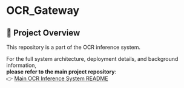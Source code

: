 # OCR_Gateway
## 📘 Project Overview

This repository is a part of the OCR inference system.

For the full system architecture, deployment details, and background information,  
**please refer to the main project repository**:  
👉 [Main OCR Inference System README](https://github.com/dokyung36d/OCR_Service)
